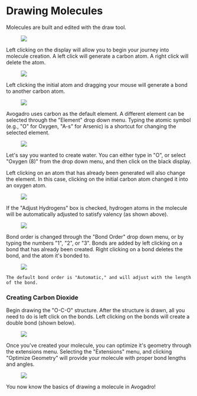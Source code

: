 # Drawing Molecules

Molecules are built and edited with the draw tool.

<figure><img src="../../_static/creating-a-molecule.png"></figure>

Left clicking on the display will allow you to begin your journey into molecule creation. A left click will generate a carbon atom. A right click will delete the atom.

<figure><img src="../../_static/d0340a40-b153-4710-a705-dd123fc862ad.png"></figure>

Left clicking the initial atom and dragging your mouse will generate a bond to another carbon atom.

<figure><img src="../../_static/e5c67bd1-f903-4ede-a1a0-34a575d12e8b.png"></figure>

Avogadro uses carbon as the default element. A different element can be selected through the "Element" drop down menu. Typing the atomic symbol (e.g., "O" for Oxygen, "A-s" for Arsenic) is a shortcut for changing the selected element.

<figure><img src="../../_static/396b23b0-d64d-4fed-b606-92e8c7420994.png"></figure>

Let's say you wanted to create water. You can either type in "O", or select "Oxygen (8)" from the drop down menu, and then click on the black display.

Left clicking on an atom that has already been generated will also change the element. In this case, clicking on the initial carbon atom changed it into an oxygen atom.

<figure><img src="../../_static/2e3013ad-c850-4827-96b5-d47738fe39d6.png"></figure>

If the "Adjust Hydrogens" box is checked, hydrogen atoms in the molecule will be automatically adjusted to satisfy valency (as shown above).

<figure><img src="../../_static/26534c23-d651-41d9-b936-e6852097a238.png"></figure>

Bond order is changed through the "Bond Order" drop down menu, or by typing the numbers "1", "2", or "3". Bonds are added by left clicking on a bond that has already been created. Right clicking on a bond deletes the bond, and the atom it's bonded to.

<figure><img src="../../_static/a2495b0f-0ec4-4e27-84b9-42597f90a678.png"></figure>

```{tip} **New in 2.0**
The default bond order is "Automatic," and will adjust with the length of the bond.
```

### Creating Carbon Dioxide

Begin drawing the "O-C-O" structure. After the structure is drawn, all you need to do is left click on the bonds. Left clicking on the bonds will create a double bond (shown below). 

<figure><img src="../../_static/7a8266c1-89ef-4dff-92a2-8eeb0b2b816f.png"></figure>

Once you've created your molecule, you can optimize it's geometry through the extensions menu. Selecting the "Extensions" menu, and clicking "Optimize Geometry" will provide your molecule with proper bond lengths and angles.

<figure><img src="../../_static/ada26872-ede7-4601-bd4e-d790c10ad614.png"></figure>

You now know the basics of drawing a molecule in Avogadro!
